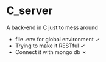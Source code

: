 # C_server
A back-end in C just to mess around

- file .env for global environment ✓ 
- Trying to make it RESTful ✓
- Connect it with mongo db ✗
